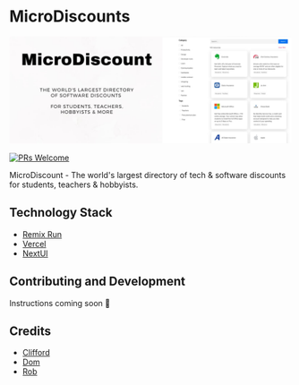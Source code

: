 # MicroDiscounts

<img src="./public/icons/github-README-banner.jpg">

[![PRs Welcome][prs-badge]][prs]

MicroDiscount - The world's largest directory of tech & software discounts for students, teachers & hobbyists.

<!-- **Discuss it on [Product Hunt](https://www.producthunt.com/posts/cato)** 🐈 -->

## Technology Stack

- [Remix Run](https://remix.run/)
- [Vercel](https://vercel.com)
- [NextUI](https://nextui.org/)

## Contributing and Development

Instructions coming soon 👀

## Credits

- [Clifford](https://twitter.com/cliffordfajard0)
- [Dom](https://twitter.com/domnguyen5653)
- [Rob](https://twitter.com/_robcerda)

[license]: https://github.com/cliffordfajardo/micro-discount/cross-env/blob/master/other/LICENSE
[prs]: http://makeapullrequest.com
[prs-badge]: https://img.shields.io/badge/PRs-welcome-brightgreen.svg?style=flat-square
